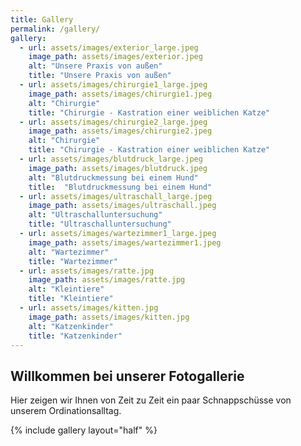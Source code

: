 ```yaml
---
title: Gallery
permalink: /gallery/
gallery:
  - url: assets/images/exterior_large.jpeg
    image_path: assets/images/exterior.jpeg
    alt: "Unsere Praxis von außen"
    title: "Unsere Praxis von außen"
  - url: assets/images/chirurgie1_large.jpeg
    image_path: assets/images/chirurgie1.jpeg
    alt: "Chirurgie"
    title: "Chirurgie - Kastration einer weiblichen Katze"
  - url: assets/images/chirurgie2_large.jpeg
    image_path: assets/images/chirurgie2.jpeg
    alt: "Chirurgie"
    title: "Chirurgie - Kastration einer weiblichen Katze"
  - url: assets/images/blutdruck_large.jpeg
    image_path: assets/images/blutdruck.jpeg
    alt: "Blutdruckmessung bei einem Hund"
    title:  "Blutdruckmessung bei einem Hund"
  - url: assets/images/ultraschall_large.jpeg
    image_path: assets/images/ultraschall.jpeg
    alt: "Ultraschalluntersuchung"
    title: "Ultraschalluntersuchung"
  - url: assets/images/wartezimmer1_large.jpeg
    image_path: assets/images/wartezimmer1.jpeg
    alt: "Wartezimmer"
    title: "Wartezimmer"
  - url: assets/images/ratte.jpg
    image_path: assets/images/ratte.jpg
    alt: "Kleintiere"
    title: "Kleintiere"
  - url: assets/images/kitten.jpg
    image_path: assets/images/kitten.jpg
    alt: "Katzenkinder"
    title: "Katzenkinder"
---
```


## Willkommen bei unserer Fotogallerie
Hier zeigen wir Ihnen von Zeit zu Zeit ein paar Schnappschüsse von unserem Ordinationsalltag.

{% include gallery layout="half" %}


